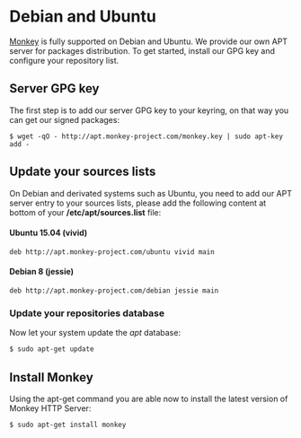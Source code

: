 # Debian and Ubuntu

[Monkey](http://monkey-project.com) is fully supported on Debian and Ubuntu. We provide our own APT server for packages distribution. To get started, install our GPG key and configure your repository list.

## Server GPG key

The first step is to add our server GPG key to your keyring, on that way you can get our signed packages:

```shell
$ wget -qO - http://apt.monkey-project.com/monkey.key | sudo apt-key add -
```

## Update your sources lists

On Debian and derivated systems such as Ubuntu, you need to add our APT server entry to your sources lists, please add the following content at bottom of your __/etc/apt/sources.list__ file:

#### Ubuntu 15.04 (vivid)

```
deb http://apt.monkey-project.com/ubuntu vivid main
```

#### Debian 8 (jessie)

```
deb http://apt.monkey-project.com/debian jessie main
```

### Update your repositories database

Now let your system update the _apt_ database:

```bash
$ sudo apt-get update
```

## Install Monkey

Using the apt-get command you are able now to install the latest version of Monkey HTTP Server:

```shell
$ sudo apt-get install monkey
```
